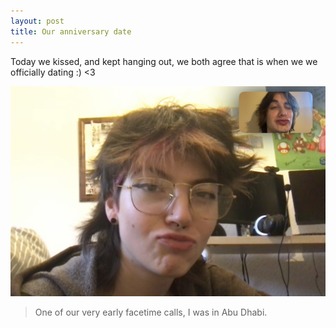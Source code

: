 ```yaml
---
layout: post
title: Our anniversary date
---
```


Today we kissed, and kept hanging out, we both agree that is when we we officially dating :) <3

![](/img/IMG_E3623.JPG)

> One of our very early facetime calls, I was in Abu Dhabi.